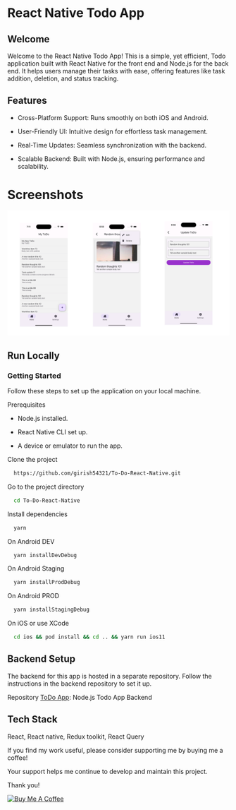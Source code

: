 # React Native Todo App

## Welcome

Welcome to the React Native Todo App! This is a simple, yet efficient, Todo application built with React Native for the front end and Node.js for the back end. It helps users manage their tasks with ease, offering features like task addition, deletion, and status tracking.


## Features

- Cross-Platform Support: Runs smoothly on both iOS and Android.

- User-Friendly UI: Intuitive design for effortless task management.

- Real-Time Updates: Seamless synchronization with the backend.

- Scalable Backend: Built with Node.js, ensuring performance and scalability.

# Screenshots

<img width="1604"  src="image/banner.png?raw=true">



## Run Locally

###  Getting Started

Follow these steps to set up the application on your local machine.

Prerequisites

- Node.js installed.

- React Native CLI set up.

- A device or emulator to run the app.

Clone the project

```bash
  https://github.com/girish54321/To-Do-React-Native.git
```

Go to the project directory

```bash
  cd To-Do-React-Native
```

Install dependencies

```bash
  yarn
```

On Android DEV

```bash
  yarn installDevDebug
```

On Android Staging

```bash
  yarn installProdDebug
```

On Android PROD

```bash
  yarn installStagingDebug
```

On iOS or use XCode

```bash
  cd ios && pod install && cd .. && yarn run ios11
```

## Backend Setup

The backend for this app is hosted in a separate repository. Follow the instructions in the backend repository to set it up.

Repository [ToDo App](https://github.com/girish54321/Todo_app-api): Node.js Todo App Backend


## Tech Stack

React, React native, Redux toolkit, React Query

If you find my work useful, please consider supporting me by buying me a coffee!

Your support helps me continue to develop and maintain this project.

Thank you!

<a href="https://www.buymeacoffee.com/girishparaa" target="_blank"><img src="https://cdn.buymeacoffee.com/buttons/default-orange.png" alt="Buy Me A Coffee" height="41" width="174"></a>
